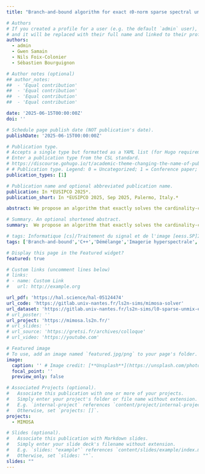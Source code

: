 ```yaml
---
title: "Branch-and-bound algorithm for exact ℓ0-norm sparse spectral unmixing"

# Authors
# If you created a profile for a user (e.g. the default `admin` user), write the username (folder name) here
# and it will be replaced with their full name and linked to their profile.
authors:
  - admin
  - Gwen Samain
  - Nils Foix-Colonier
  - Sébastien Bourguignon

# Author notes (optional)
## author_notes:
##  - 'Equal contribution'
##  - 'Equal contribution'
##  - 'Equal contribution'
##  - 'Equal contribution'

date: '2025-06-15T00:00:00Z'
doi: ''

# Schedule page publish date (NOT publication's date).
publishDate: '2025-06-15T00:00:00Z'

# Publication type.
# Accepts a single type but formatted as a YAML list (for Hugo requirements).
# Enter a publication type from the CSL standard.
# https://discourse.gohugo.io/t/academic-theme-changing-the-name-of-publication-types/38091
# # Publication type. Legend: 0 = Uncategorized; 1 = Conference paper; 2 = Journal article; 3 = Preprint / Working Paper; 4 = Report; 5 = Book; 6 = Book section; 7 = Thesis; 8 = Patent
publication_types: [1]

# Publication name and optional abbreviated publication name.
publication: In *EUSIPCO 2025*.
publication_short: In *EUSIPCO 2025, Sep 2025, Palermo, Italy.*

abstract: We propose an algorithm that exactly solves the cardinality-constrained sparse spectral unmixing problem. Based on recent works on ℓ0-norm exact optimization, a branch-and-bound architecture is specifically developed for sparse unmixing, under nonnegativity and sum-to-one constraints. The procedure boils down to solving a finite number of sum-to-one constrained nonnegative least-squares problems for upper-and lower-bounding the global optimal value, which are solved efficiently. Numerical simulations show that our method outperforms competing ones in terms of support identification and estimation, and that it remains computationally tractable as long as the problem size is limited or the signal-to-noise ratio is high enough. A free C++ implementation is made available.

# Summary. An optional shortened abstract.
summary:  We propose an algorithm that exactly solves the cardinality-constrained sparse spectral unmixing problem. 

# tags: Informatique [cs]/Traitement du signal et de l'image [eess.SP]Informatique [cs]/Recherche opérationnelle [math.OC] Mathématiques [math]/Combinatoire [math.CO]
tags: ['Branch-and-bound','C++','Démélange','Imagerie hyperspectrale','Optimisation','Parcimonie','Solveur libre']

# Display this page in the Featured widget?
featured: true

# Custom links (uncomment lines below)
# links:
# - name: Custom Link
#   url: http://example.org

url_pdf: 'https://hal.science/hal-05124474'
url_code: 'https://gitlab.univ-nantes.fr/ls2n-sims/mimosa-solver'
url_dataset: 'https://gitlab.univ-nantes.fr/ls2n-sims/l0-sparse-unmix-eusipco-supplementary-materials'
# url_poster: ''
url_project: 'https://mimosa.ls2n.fr/'
# url_slides: ''
# url_source: 'https://gretsi.fr/archives/colloque'
# url_video: 'https://youtube.com'

# Featured image
# To use, add an image named `featured.jpg/png` to your page's folder.
image:
  caption: '' # Image credit: [**Unsplash**](https://unsplash.com/photos/pLCdAaMFLTE)
  focal_point: ''
  preview_only: false

# Associated Projects (optional).
#   Associate this publication with one or more of your projects.
#   Simply enter your project's folder or file name without extension.
#   E.g. `internal-project` references `content/project/internal-project/index.md`.
#   Otherwise, set `projects: []`.
projects:
  - MIMOSA

# Slides (optional).
#   Associate this publication with Markdown slides.
#   Simply enter your slide deck's filename without extension.
#   E.g. `slides: "example"` references `content/slides/example/index.md`.
#   Otherwise, set `slides: ""`.
slides: ""
---
```



